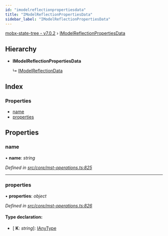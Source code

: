 ```yaml
---
id: "imodelreflectionpropertiesdata"
title: "IModelReflectionPropertiesData"
sidebar_label: "IModelReflectionPropertiesData"
---
```


[mobx-state-tree - v7.0.2](../index.md) › [IModelReflectionPropertiesData](imodelreflectionpropertiesdata.md)

## Hierarchy

* **IModelReflectionPropertiesData**

  ↳ [IModelReflectionData](imodelreflectiondata.md)

## Index

### Properties

* [name](imodelreflectionpropertiesdata.md#name)
* [properties](imodelreflectionpropertiesdata.md#properties)

## Properties

###  name

• **name**: *string*

*Defined in [src/core/mst-operations.ts:825](https://github.com/mobxjs/mobx-state-tree/blob/2a4fd7f6/src/core/mst-operations.ts#L825)*

___

###  properties

• **properties**: *object*

*Defined in [src/core/mst-operations.ts:826](https://github.com/mobxjs/mobx-state-tree/blob/2a4fd7f6/src/core/mst-operations.ts#L826)*

#### Type declaration:

* \[ **K**: *string*\]: [IAnyType](ianytype.md)
